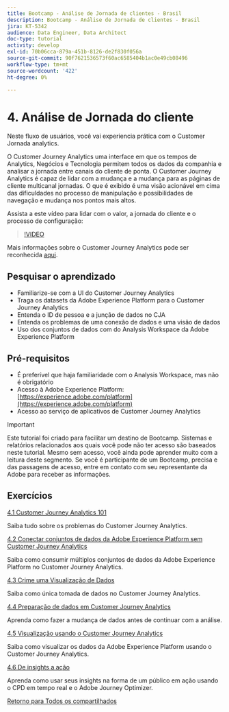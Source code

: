 ```yaml
---
title: Bootcamp - Análise de Jornada de clientes - Brasil
description: Bootcamp - Análise de Jornada de clientes - Brasil
jira: KT-5342
audience: Data Engineer, Data Architect
doc-type: tutorial
activity: develop
exl-id: 70b06cca-879a-451b-8126-de2f830f056a
source-git-commit: 90f7621536573f60ac6585404b1ac0e49cb08496
workflow-type: tm+mt
source-wordcount: '422'
ht-degree: 0%

---
```


# 4. Análise de Jornada do cliente

Neste fluxo de usuários, você vai experiencia prática com o Customer Jornada analytics.

O Customer Journey Analytics uma interface em que os tempos de Analytics, Negócios e Tecnologia permitem todos os dados da companhia e analisar a jornada entre canais do cliente de ponta. O Customer Journey Analytics é capaz de lidar com a mudança e a mudança para as páginas de cliente multicanal jornadas. O que é exibido é uma visão acionável em cima das dificuldades no processo de manipulação e possibilidades de navegação e mudança nos pontos mais altos.

Assista a este vídeo para lidar com o valor, a jornada do cliente e o processo de configuração:

>[!VIDEO](https://video.tv.adobe.com/v/327188?quality=12&learn=on)

Mais informações sobre o Customer Journey Analytics pode ser reconhecida [aqui](https://spark.adobe.com/page/t62eiRu9l6iWJ/).

## Pesquisar o aprendizado

- Familiarize-se com a UI do Customer Journey Analytics
- Traga os datasets da Adobe Experience Platform para o Customer Journey Analytics
- Entenda o ID de pessoa e a junção de dados no CJA
- Entenda os problemas de uma conexão de dados e uma visão de dados
- Uso dos conjuntos de dados com do Analysis Workspace da Adobe Experience Platform

## Pré-requisitos

- É preferível que haja familiaridade com o Analysis Workspace, mas não é obrigatório
- Acesso à Adobe Experience Platform: [https://experience.adobe.com/platform](https://experience.adobe.com/platform)
- Acesso ao serviço de aplicativos de Customer Journey Analytics

>[!IMPORTANT]
>
>Este tutorial foi criado para facilitar um destino de Bootcamp. Sistemas e relatórios relacionados aos quais você pode não ter acesso são baseados neste tutorial. Mesmo sem acesso, você ainda pode aprender muito com a leitura deste segmento. Se você é participante de um Bootcamp, precisa e das passagens de acesso, entre em contato com seu representante da Adobe para receber as informações.

## Exercícios

[4.1 Customer Journey Analytics 101](./ex1.md)

Saiba tudo sobre os problemas do Customer Journey Analytics.

[4.2 Conectar conjuntos de dados da Adobe Experience Platform sem Customer Journey Analytics](./ex2.md)

Saiba como consumir múltiplos conjuntos de dados da Adobe Experience Platform no Customer Journey Analytics.

[4.3 Crime uma Visualização de Dados](./ex3.md)

Saiba como única tomada de dados no Customer Journey Analytics.

[4.4 Preparação de dados em Customer Journey Analytics](./ex4.md)

Aprenda como fazer a mudança de dados antes de continuar com a análise.

[4.5 Visualização usando o Customer Journey Analytics](./ex5.md)

Saiba como visualizar os dados da Adobe Experience Platform usando o Customer Journey Analytics.

[4.6 De insights a ação](./ex6.md)

Aprenda como usar seus insights na forma de um público em ação usando o CPD em tempo real e o Adobe Journey Optimizer.

[Retorno para Todos os compartilhados](../../overview.md)
